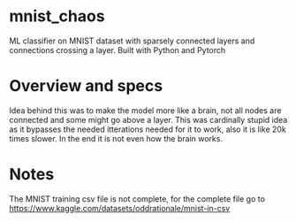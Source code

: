 # mnist_chaos
ML classifier on MNIST dataset with sparsely connected layers and connections crossing a layer. Built with Python and Pytorch

# Overview and specs
Idea behind this was to make the model more like a brain, not all nodes are connected and some might go above a layer. This was cardinally stupid idea as it bypasses the needed itterations needed for it to work, also it is like 20k times slower. In the end it is not even how the brain works.

# Notes
The MNIST training csv file is not complete, for the complete file go to https://www.kaggle.com/datasets/oddrationale/mnist-in-csv
